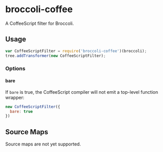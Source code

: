 # broccoli-coffee

A CoffeeScript filter for Broccoli.

## Usage

```js
var CoffeeScriptFilter = require('broccoli-coffee')(broccoli);
tree.addTransformer(new CoffeeScriptFilter);
```

### Options

#### bare

If `bare` is true, the CoffeeScript compiler will not emit a top-level
function wrapper:

```js
new CoffeeScriptFilter({
  bare: true
})
```

## Source Maps

Source maps are not yet supported.
